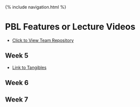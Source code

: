 {% include navigation.html %}
 
# PBL Features or Lecture Videos 
- [Click to View Team Repository](https://github.com/GavinYWu/kylies-disciples2)
 
## Week 5


- [Link to Tangibles](https://github.com/GavinYWu/kylies-disciples2/issues/7#issue-1209094038)

## Week 6







## Week 7







